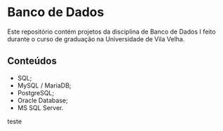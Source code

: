 # Banco de Dados
Este repositório contém projetos da disciplina de Banco de Dados I feito durante o curso de graduação na Universidade de Vila Velha. 


## Conteúdos
- SQL;
- MySQL / MariaDB;
- PostgreSQL;
- Oracle Database;
- MS SQL Server.

teste
